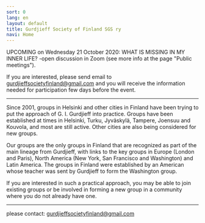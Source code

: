 ```yaml
---
sort: 0
lang: en
layout: default
title: Gurdjieff Society of Finland SGS ry
navi: Home
---
```

UPCOMING on Wednesday 21 October 2020: WHAT IS MISSING IN MY INNER LIFE? 
-open discussion in Zoom (see more info at the page "Public meetings").

If you are interested, please send email to gurdjieffsocietyfinland@gmail.com 
and you will receive the information needed for participation few days before the event.

---

Since 2001, groups in Helsinki and other cities in Finland have been trying to
put the approach of G. I. Gurdjieff into practice. Groups have been established
at times in Helsinki, Turku, Jyväskylä, Tampere, Joensuu and Kouvola, and most
are still active. Other cities are also being considered for new groups.

Our groups are the only groups in Finland that are recognized as part of the
main lineage from Gurdjieff, with links to the key groups in Europe (London and
Paris), North America (New York, San Francisco and Washington) and Latin
America.  The groups in Finland were established by an American whose teacher
was sent by Gurdjieff to form the Washington  group.

If you are interested in such a practical approach, you may be able to join
existing groups or be involved in forming a new group in a community where you
do not already have one.



---

please contact:  gurdjieffsocietyfinland@gmail.com

